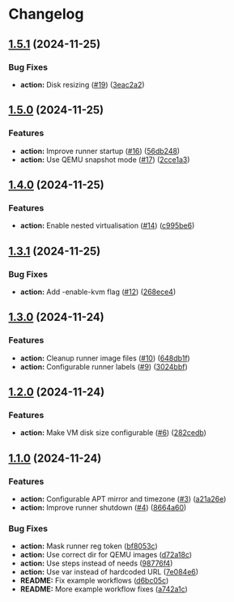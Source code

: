 # Changelog

## [1.5.1](https://github.com/MattKobayashi/tailscale-qemu-runner-action/compare/v1.5.0...v1.5.1) (2024-11-25)


### Bug Fixes

* **action:** Disk resizing ([#19](https://github.com/MattKobayashi/tailscale-qemu-runner-action/issues/19)) ([3eac2a2](https://github.com/MattKobayashi/tailscale-qemu-runner-action/commit/3eac2a2de56a8112e2fce35170f32eecab416cf8))

## [1.5.0](https://github.com/MattKobayashi/tailscale-qemu-runner-action/compare/v1.4.0...v1.5.0) (2024-11-25)


### Features

* **action:** Improve runner startup ([#16](https://github.com/MattKobayashi/tailscale-qemu-runner-action/issues/16)) ([56db248](https://github.com/MattKobayashi/tailscale-qemu-runner-action/commit/56db248a0765df1868b7a3a3fdc0b46a4b10a8e4))
* **action:** Use QEMU snapshot mode ([#17](https://github.com/MattKobayashi/tailscale-qemu-runner-action/issues/17)) ([2cce1a3](https://github.com/MattKobayashi/tailscale-qemu-runner-action/commit/2cce1a3dc12bab6208a8795c44fc01a8bdd8ab51))

## [1.4.0](https://github.com/MattKobayashi/tailscale-qemu-runner-action/compare/v1.3.1...v1.4.0) (2024-11-25)


### Features

* **action:** Enable nested virtualisation ([#14](https://github.com/MattKobayashi/tailscale-qemu-runner-action/issues/14)) ([c995be6](https://github.com/MattKobayashi/tailscale-qemu-runner-action/commit/c995be6a6cfd30cdae490721e4b64c496218aec5))

## [1.3.1](https://github.com/MattKobayashi/tailscale-qemu-runner-action/compare/v1.3.0...v1.3.1) (2024-11-25)


### Bug Fixes

* **action:** Add -enable-kvm flag ([#12](https://github.com/MattKobayashi/tailscale-qemu-runner-action/issues/12)) ([268ece4](https://github.com/MattKobayashi/tailscale-qemu-runner-action/commit/268ece45f21850875cc802458ca1e4ca22d1a6ef))

## [1.3.0](https://github.com/MattKobayashi/tailscale-qemu-runner-action/compare/v1.2.0...v1.3.0) (2024-11-24)


### Features

* **action:** Cleanup runner image files ([#10](https://github.com/MattKobayashi/tailscale-qemu-runner-action/issues/10)) ([648db1f](https://github.com/MattKobayashi/tailscale-qemu-runner-action/commit/648db1f92974d95dc0bd66b727500aceea1a03ff))
* **action:** Configurable runner labels ([#9](https://github.com/MattKobayashi/tailscale-qemu-runner-action/issues/9)) ([3024bbf](https://github.com/MattKobayashi/tailscale-qemu-runner-action/commit/3024bbf2da06178e9c7368ed859078cdd31dcd33))

## [1.2.0](https://github.com/MattKobayashi/tailscale-qemu-runner-action/compare/v1.1.0...v1.2.0) (2024-11-24)


### Features

* **action:** Make VM disk size configurable ([#6](https://github.com/MattKobayashi/tailscale-qemu-runner-action/issues/6)) ([282cedb](https://github.com/MattKobayashi/tailscale-qemu-runner-action/commit/282cedb818fbf8a91ec38f52bd5dcbc7cf11d2dd))

## [1.1.0](https://github.com/MattKobayashi/tailscale-qemu-runner-action/compare/v1.0.0...v1.1.0) (2024-11-24)


### Features

* **action:** Configurable APT mirror and timezone ([#3](https://github.com/MattKobayashi/tailscale-qemu-runner-action/issues/3)) ([a21a26e](https://github.com/MattKobayashi/tailscale-qemu-runner-action/commit/a21a26ec627f35f98ab371be3944ff639a861bdf))
* **action:** Improve runner shutdown ([#4](https://github.com/MattKobayashi/tailscale-qemu-runner-action/issues/4)) ([8664a60](https://github.com/MattKobayashi/tailscale-qemu-runner-action/commit/8664a60b2a055f1016a089bd517a7357032d3264))


### Bug Fixes

* **action:** Mask runner reg token ([bf8053c](https://github.com/MattKobayashi/tailscale-qemu-runner-action/commit/bf8053ce3ed05fe9781c626d2cd5d65b1d796ea1))
* **action:** Use correct dir for QEMU images ([d72a18c](https://github.com/MattKobayashi/tailscale-qemu-runner-action/commit/d72a18c842bd25bb65b25c20f6c92cc3b0235dcf))
* **action:** Use steps instead of needs ([98776f4](https://github.com/MattKobayashi/tailscale-qemu-runner-action/commit/98776f41e0ea22aa3112ce45cc499ec2277d6e6b))
* **action:** Use var instead of hardcoded URL ([7e084e6](https://github.com/MattKobayashi/tailscale-qemu-runner-action/commit/7e084e6a4fdafe55fdc211b1601ca4d2d40779fd))
* **README:** Fix example workflows ([d6bc05c](https://github.com/MattKobayashi/tailscale-qemu-runner-action/commit/d6bc05c095a228b4ed3b4c2249c6e6d486e19d4f))
* **README:** More example workflow fixes ([a742a1c](https://github.com/MattKobayashi/tailscale-qemu-runner-action/commit/a742a1ced43e8dc3d4c3bd456bd5c2682c240ff6))
